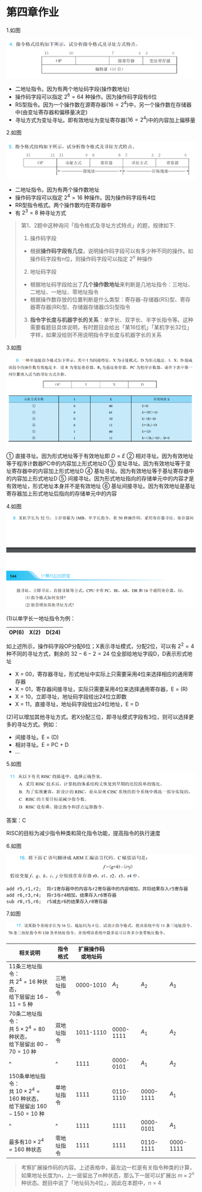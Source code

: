 # 第四章作业

1.如图

![第4题](images/2023-01-15-10-55-34.png)

* 二地址指令。因为有两个地址码字段(操作数地址)
* 操作码字段可以指定 $2^6 = 64$ 种操作。因为操作码字段有6位
* RS型指令。因为一个操作数在源寄存器($16 = 2^4$)中，另一个操作数在存储器中(由变址寄存器和偏移量决定)
* 寻址方式为变址寻址。即有效地址为变址寄存器($16 = 2^4$)中的内容加上偏移量

2.如图

![第5题](images/2023-01-15-11-04-20.png)

* 二地址指令。因为有两个操作数地址
* 操作码字段可以指定 $2^4 = 16$ 种操作。因为操作码字段有4位
* RR型指令格式。两个操作数均在寄存器中
* 有 $2^3 = 8$ 种寻址方式

> 第1、2题中这种询问「指令格式及寻址方式特点」的题，规律如下.
> 1. 操作码字段
> * 根据**操作码字段有几位**，说明操作码字段可以有多少种不同的操作。如操作码字段有n位，则操作码字段可以指定 $2^n$ 种操作
> 2. 地址码字段
> * 根据地址码字段给出了**几个操作数地址**来判断是几地址指令：三地址、二地址、一地址、零地址指令
> * 根据操作数存放的位置判断是什么类型：寄存器-存储器(RS)型、寄存器寄存器(RR)型、存储器存储器(SS)型指令
> 3. **指令字长度与机器字长的关系**：单字长、双字长、半字长指令等。这种需要看题目具体说明，有时题目会给出「某16位机」「某机字长32位」字样，如果没给则不用说明指令字长度与机器字长的关系

3.如图

![第6题](images/![第6题](images/2023-01-15-11-14-08.png).png)

① 直接寻址。因为形式地址等于有效地址即 $D = E$ 
② 相对寻址。因为有效地址等于程序计数器PC中的内容加上形式地址D
③ 变址寻址。因为有效地址等于变址寄存器中的内容加上形式地址D
④ 基址寻址。因为有效地址等于基址寄存器中的内容加上形式地址D
⑤ 间接寻址。因为形式地址指向的存储单元中的内容才是有效地址，形式地址本身并不是有效地址
⑥ 基址间接寻址。因为有效地址是基址寄存器加上形式地址后指向的存储单元中的内容

4.如图

![第8题](images/2023-01-15-11-35-09.png)

(1)以单字长一地址指令为例：

| OP(6) | X(2) | D(24) |
| ----- | ---- | ----- |

如上述所示，操作码字段OP分配6位；X表示寻址模式，分配2位，可以有 $2^2 = 4$ 种不同的寻址方式，剩余的 $32 - 6 - 2 = 24$ 位全部给地址字段D，D表示形式地址

* X = 00，寄存器寻址，形式地址中实际上只需要采用4位来选择相应的通用寄存器
* X = 01，寄存器间接寻址，实际只需要采用4位来选择通用寄存器，E = (R)
* X = 10，立即寻址，地址码字段给出24位立即数
* X = 11，直接寻址，地址码字段给出24位地址，E = D

(2)可以增加其他寻址方式。若X分配三位，即寻址模式字段有3位，则可以选择更多的寻址方式。例如：
* 间接寻址。E = (D)
* 相对寻址。E = PC + D
* ...

5.如图

![第11题](images/2023-01-15-12-14-45.png)

答案：C

RISC的目标为减少指令种类和简化指令功能，提高指令的执行速度

6.如图

![第16题](images/2023-01-15-12-20-59.png)

``` armasm
add r5,r1,r2;  将r1寄存器中的内容与r2寄存器中的内容相加，并将结果存入r5寄存器
add r6,r3,r4;  将r3与r4相加，结果存入r6寄存器
sub r0,r5,r6;  r5减去r6的结果存入r0寄存器
```

7.如图

![第17题](images/2023-01-15-12-29-26.png)

| 相关说明                                                                                   | 指令格式   | 扩展操作码或地址码 |           |           |           |
| ------------------------------------------------------------------------------------------ | ---------- | ------------------ | --------- | --------- | --------- |
| 11条三地址指令：<br>共 $2^4 = 16$ 种状态，<br>给下层留出 $16 -11 = 5$ 种                   | 三地址指令 | 0000-1010          | $A_1$     | $A_2$     | $A_3$     |
| 70条二地址指令：<br> 共 $5 \times 2^4 = 80$ 种状态，<br> 给下层留出 $80 - 70 = 10$ 种      | 双地址指令 | 1011-1110          | 0000-1111 | $A_1$     | $A_2$     |
| ^                                                                                          | ^          | 1111               | 0000-0101 | $A_1$     | $A_2$     |
| 150条单地址指令：<br> 共 $10 \times 2^4 = 160$ 种状态，<br> 给下层留出 $160 - 150 = 10$ 种 | 单地址指令 | 1111               | 0110-1110 | 0000-1111 | $A_1$     |
| ^                                                                                          | ^          | 1111               | 1111      | 0000-0101 | $A_1$     |
| 最多有$10 \times 2^4 = 160$ 种状态                                                         | 零地址指令 | 1111               | 1111      | 0110-1111 | 0000-1111 |

> 考察扩展操作码的内容。上述表格中，最左边一栏是有关指令种类的计算，如果地址长度为n，上一层留出了m种状态，那么下一层可以扩展出 $m \times 2^n$ 种状态。题目中说了「地址码为4位」，因此在本题中，n = 4